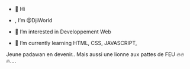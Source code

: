 - 👋 Hi

- , I’m @DjiWorld
- 👀 I’m interested in Developpement Web
- 🌱 I’m currently learning HTML, CSS, JAVASCRIPT, 


Jeune padawan en devenir..
Mais aussi une lionne aux pattes de FEU 🔥🔥🔥....
